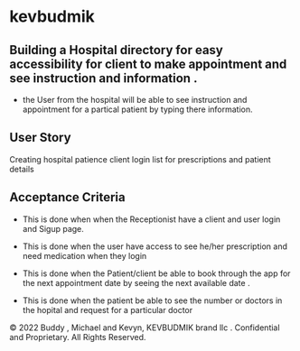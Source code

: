 # kevbudmik
## Building a Hospital directory for easy accessibility for client to make appointment and see instruction and information .

* the User from the hospital will be able to see instruction and appointment for a partical patient by typing there information.

## User Story

Creating hospital patience client login  list for prescriptions and patient details 

## Acceptance Criteria

* This is done when when the Receptionist have a client and user login and Sigup page.

* This is done when the user have access to see he/her prescription and need medication when they login

* This is done when the Patient/client be able to book through the app for the next appointment date by seeing the next available date .

* This is done when the patient be able to see the number or doctors in the hopital and request for a particular doctor


© 2022 Buddy , Michael and Kevyn, KEVBUDMIK brand llc . Confidential and Proprietary. All Rights Reserved.
